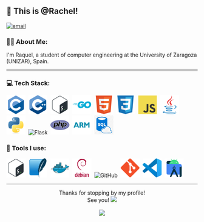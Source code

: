 ## 👋 This is @Rachel!
[![email](https://img.shields.io/badge/-rcamaradomene@gmail.com-black?labelColor=black&logo=gmail&logoColor=white&style=flat-square)](mailto:rcamaradomene@gmail.com)

### 👨‍💻 About Me:

<div id="header">
  I'm Raquel, a student of computer engineering at the University of Zaragoza (UNIZAR), Spain. <br>
</div>

---

### 💻 Tech Stack:

<div id="header" align="left">
  <img src="https://github.com/devicons/devicon/blob/master/icons/c/c-original.svg" title="C" alt="C" width="50" height="50"/>&nbsp;
  <img src="https://github.com/devicons/devicon/blob/master/icons/cplusplus/cplusplus-original.svg" title="C++" alt="C++" width="50" height="50"/>&nbsp;
  <img src="https://github.com/devicons/devicon/blob/master/icons/bash/bash-original.svg" title="Bash" alt="Bash" width="50" height="50"/>&nbsp;
  <img src="https://github.com/devicons/devicon/blob/master/icons/go/go-original-wordmark.svg" title="Go" alt="Go" width="50" height="50"/>&nbsp;
  <img src="https://github.com/devicons/devicon/blob/master/icons/html5/html5-original.svg" title="HTML5" alt="HTML5" width="50" height="50"/>&nbsp;
  <img src="https://github.com/devicons/devicon/blob/master/icons/css3/css3-original.svg" title="CSS3" alt="CSS3" width="50" height="50"/>&nbsp;
  <img src="https://github.com/devicons/devicon/blob/master/icons/javascript/javascript-original.svg" title="Javascript" alt="Javascript" width="50" height="50"/>&nbsp;
  <img src="https://github.com/devicons/devicon/blob/master/icons/java/java-original.svg" title="Java" alt="Java" width="50" height="50"/>&nbsp;
  <img src="https://github.com/devicons/devicon/blob/master/icons/python/python-original.svg" title="Python" alt="Python" width="50" height="50"/>&nbsp;
  <img src="https://skillicons.dev/icons?i=flask" title="Flask" alt="Flask" width="50" height="50"/>&nbsp;
  <img src="https://github.com/devicons/devicon/blob/master/icons/php/php-original.svg" title="Php" alt="Php" width="50" height="50"/>&nbsp;
  <img src="https://github.com/rachel-cd-04/rachel-cd-04/blob/main/arm-logo.png" title="ARM" alt="ARM" width="50" height="50"/>&nbsp;
  <img src="https://github.com/rachel-cd-04/rachel-cd-04/blob/main/sql.png" title="SQL" alt="SQL" width="50" height="50"/>&nbsp;
</div>

### 🔨 Tools I use:

<div id="header" align="left">
  <img src="https://github.com/devicons/devicon/blob/master/icons/bash/bash-original.svg" title="Bash" alt="Bash" width="50" height="50"/>&nbsp;
  <img src="https://github.com/devicons/devicon/blob/master/icons/sqlite/sqlite-original.svg" title="SQLite" alt="SQLite" width="50" height="50"/>&nbsp;
  <img src="https://github.com/devicons/devicon/blob/master/icons/docker/docker-original.svg" title="Docker" alt="Docker" width="50" height="50"/>&nbsp;
  <img src="https://github.com/devicons/devicon/blob/master/icons/debian/debian-plain-wordmark.svg" title="Debian" alt="Debian" width="50" height="50"/>&nbsp;
  <img src="https://skillicons.dev/icons?i=github" title="GitHub" alt="GitHub" width="50" height="50"/>&nbsp;
  <img src="https://github.com/devicons/devicon/blob/master/icons/git/git-original.svg" title="Git" alt="Git" width="50" height="50"/>&nbsp;
  <img src="https://github.com/devicons/devicon/blob/master/icons/vscode/vscode-original.svg" title="VisualStudioCode" alt="VC" width="50" height="50"/>&nbsp;
  <img src="https://github.com/devicons/devicon/blob/master/icons/androidstudio/androidstudio-original.svg" title="AndroidStudio" alt="VC" width="50" height="50"/>&nbsp;
</div>

---

<div id="header" align="center">
  Thanks for stopping by my profile! <br>
  See you! <img src="https://media.giphy.com/media/hvRJCLFzcasrR4ia7z/giphy.gif" width="20px"> <br><br>
</div>
<div id="header" align="center">
 <img src="frogs.gif" width="500"/>
</div>

